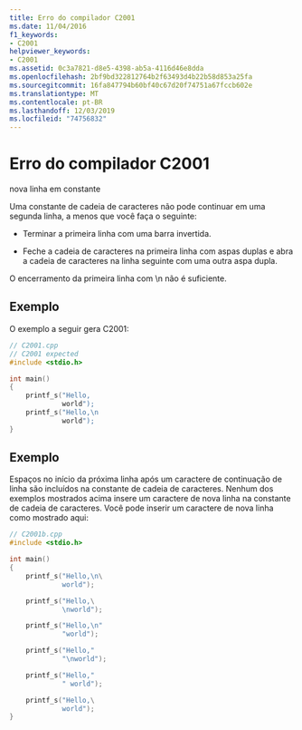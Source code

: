```yaml
---
title: Erro do compilador C2001
ms.date: 11/04/2016
f1_keywords:
- C2001
helpviewer_keywords:
- C2001
ms.assetid: 0c3a7821-d8e5-4398-ab5a-4116d46e8dda
ms.openlocfilehash: 2bf9bd322812764b2f63493d4b22b58d853a25fa
ms.sourcegitcommit: 16fa847794b60bf40c67d20f74751a67fccb602e
ms.translationtype: MT
ms.contentlocale: pt-BR
ms.lasthandoff: 12/03/2019
ms.locfileid: "74756832"
---
```

# <a name="compiler-error-c2001"></a>Erro do compilador C2001

nova linha em constante

Uma constante de cadeia de caracteres não pode continuar em uma segunda linha, a menos que você faça o seguinte:

- Terminar a primeira linha com uma barra invertida.

- Feche a cadeia de caracteres na primeira linha com aspas duplas e abra a cadeia de caracteres na linha seguinte com uma outra aspa dupla.

O encerramento da primeira linha com \n não é suficiente.

## <a name="example"></a>Exemplo

O exemplo a seguir gera C2001:

```cpp
// C2001.cpp
// C2001 expected
#include <stdio.h>

int main()
{
    printf_s("Hello,
             world");
    printf_s("Hello,\n
             world");
}
```

## <a name="example"></a>Exemplo

Espaços no início da próxima linha após um caractere de continuação de linha são incluídos na constante de cadeia de caracteres. Nenhum dos exemplos mostrados acima insere um caractere de nova linha na constante de cadeia de caracteres. Você pode inserir um caractere de nova linha como mostrado aqui:

```cpp
// C2001b.cpp
#include <stdio.h>

int main()
{
    printf_s("Hello,\n\
             world");

    printf_s("Hello,\
             \nworld");

    printf_s("Hello,\n"
             "world");

    printf_s("Hello,"
             "\nworld");

    printf_s("Hello,"
             " world");

    printf_s("Hello,\
             world");
}
```
